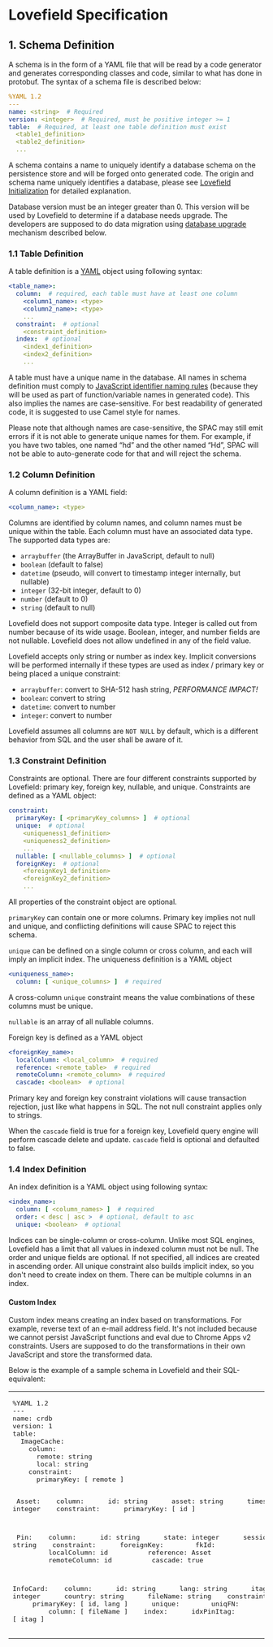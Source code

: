 # Lovefield Specification

## 1. Schema Definition

A schema is in the form of a YAML file that will be read by a code generator and generates corresponding classes and code, similar to what has done in protobuf. The syntax of a schema file is described below:

```yaml
%YAML 1.2
---
name: <string>  # Required
version: <integer>  # Required, must be positive integer >= 1
table:  # Required, at least one table definition must exist
  <table1_definition>
  <table2_definition>
  ...
```
A schema contains a name to uniquely identify a database schema on the persistence store and will be forged onto generated code. The origin and schema name uniquely identifies a database, please see [Lovefield Initialization](03_life_of_db#3.1-Lovefield-Initialization) for detailed explanation.

Database version must be an integer greater than 0. This version will be used by Lovefield to determine if a database needs upgrade. The developers are supposed to do data migration using [database upgrade](03_life_of_db#3.3-Database-Upgrade) mechanism described below.

### 1.1 Table Definition

A table definition is a [YAML](http://www.yaml.org) object using following syntax:

```yaml
<table_name>:
  column:  # required, each table must have at least one column
    <column1_name>: <type>
    <column2_name>: <type>
    ...
  constraint:  # optional
    <constraint_definition>
  index:  # optional
    <index1_definition>
    <index2_definition>
    ...
```

A table must have a unique name in the database. All names in schema definition must comply to [JavaScript identifier naming rules](http://www.ecma-international.org/publications/files/ECMA-ST/Ecma-262.pdf) (because they will be used as part of function/variable names in generated code). This also implies the names are case-sensitive. For best readability of generated code, it is suggested to use Camel style for names.

Please note that although names are case-sensitive, the SPAC may still emit errors if it is not able to generate unique names for them. For example, if you have two tables, one named “hd” and the other named “Hd”, SPAC will not be able to auto-generate code for that and will reject the schema.

### 1.2 Column Definition

A column definition is a YAML field:

```yaml
<column_name>: <type>
```

Columns are identified by column names, and column names must be unique within the table. Each column must have an associated data type. The supported data types are:

* `arraybuffer` (the ArrayBuffer in JavaScript, default to null)
* `boolean` (default to false)
* `datetime` (pseudo, will convert to timestamp integer internally, but nullable)
* `integer` (32-bit integer, default to 0)
* `number` (default to 0)
* `string` (default to null)

Lovefield does not support composite data type. Integer is called out from number because of its wide usage. Boolean, integer, and number fields are not nullable. Lovefield does not allow undefined in any of the field value.

Lovefield accepts only string or number as index key. Implicit conversions will be performed internally if these types are used as index / primary key or being placed a unique constraint:
* `arraybuffer`: convert to SHA-512 hash string, *PERFORMANCE IMPACT!*
* `boolean`: convert to string
* `datetime`: convert to number
* `integer`: convert to number

Lovefield assumes all columns are `NOT NULL` by default, which is a different behavior from SQL and the user shall be aware of it.

### 1.3 Constraint Definition

Constraints are optional. There are four different constraints supported by Lovefield: primary key, foreign key, nullable, and unique. Constraints are defined as a YAML object:

```yaml
constraint:
  primaryKey: [ <primaryKey_columns> ]  # optional
  unique:  # optional
    <uniqueness1_definition>
    <uniqueness2_definition>
    ...
  nullable: [ <nullable_columns> ]  # optional
  foreignKey:  # optional
    <foreignKey1_definition>
    <foreignKey2_definition>
    ...
```

All properties of the constraint object are optional.

`primaryKey` can contain one or more columns. Primary key implies not null and unique, and conflicting definitions will cause SPAC to reject this schema.

`unique` can be defined on a single column or cross column, and each will imply an implicit index. The uniqueness definition is a YAML object

```yaml
<uniqueness_name>:
  column: [ <unique_columns> ]  # required
```

A cross-column `unique` constraint means the value combinations of these columns must be unique.

`nullable` is an array of all nullable columns.

Foreign key is defined as a YAML object

```yaml
<foreignKey_name>:
  localColumn: <local_column>  # required
  reference: <remote_table>  # required
  remoteColumn: <remote_column>  # required
  cascade: <boolean>  # optional
```

Primary key and foreign key constraint violations will cause transaction rejection, just like what happens in SQL. The not null constraint applies only to strings.

When the `cascade` field is true for a foreign key, Lovefield query engine will perform cascade delete and update. `cascade` field is optional and defaulted to false.

### 1.4 Index Definition

An index definition is a YAML object using following syntax:

```yaml
<index_name>:
  column: [ <column_names> ]  # required
  order: < desc | asc >  # optional, default to asc
  unique: <boolean>  # optional
```

Indices can be single-column or cross-column. Unlike most SQL engines, Lovefield has a limit that all values in indexed column must not be null. The order and unique fields are optional. If not specified, all indices are created in ascending order. All unique constraint also builds implicit index, so you don't need to create index on them. There can be multiple columns in an index.

#### Custom Index
Custom index means creating an index based on transformations. For example, reverse text of an e-mail address field. It's not included because we cannot persist JavaScript functions and eval due to Chrome Apps v2 constraints. Users are supposed to do the transformations in their own JavaScript and store the transformed data.

Below is the example of a sample schema in Lovefield and their SQL-equivalent:
<table>
  <tr>
    <td><pre>
%YAML 1.2
---
name: crdb
version: 1
table:
  ImageCache:
    column:
      remote: string
      local: string
    constraint:
      primaryKey: [ remote ]

  Asset:
    column:
      id: string
      asset: string
      timestamp: integer
    constraint:
      primaryKey: [ id ]

  Pin:
    column:
      id: string
      state: integer
      sessionId: string
    constraint:
      foreignKey:
        fkId:
          localColumn: id
          reference: Asset
          remoteColumn: id
          cascade: true

  InfoCard:
    column:
      id: string
      lang: string
      itag: integer
      country: string
      fileName: string
    constraint:
      primaryKey: [ id, lang ]
      unique:
        uniqFN:
          column: [ fileName ]
    index:
      idxPinItag:
        column: [ itag ]
</pre></td><td><pre>


CREATE DATABASE crdb;


CREATE TABLE ImageCache (
  remote AS TEXT PRIMARY KEY,
  local AS TEXT NOT NULL
);



CREATE TABLE Asset (
  id AS TEXT PRIMARY KEY,
  asset AS TEXT,
  timestamp AS INTEGER
);



CREATE TABLE Pin (
  id,
  state AS INTEGER,
  sessionId AS TEXT,
  FOREIGN KEY id
    REFERENCES Asset(id)
    ON DELETE CASCADE
    ON UPDATE CASCADE
);




CREATE TABLE InfoCard (
  id AS TEXT,
  lang AS TEXT,
  itag AS INTEGER,
  country AS TEXT,
  fileName AS TEXT UNIQUE
  PRIMARY KEY (id, lang)
);




CREATE INDEX idxItag
  ON InfoCard.itag;

</pre></td>
  </tr>
</table>

